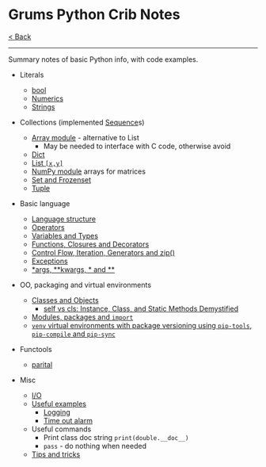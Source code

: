 # Grums Python Crib Notes <!-- omit in toc -->

[< Back](../../README.md)

---

Summary notes of basic Python info, with code examples.

- Literals
  - [bool](./Python_crib_notes-Lit_bool.md)
  - [Numerics](./Python_crib_notes-Lit_numerics.md)
  - [Strings](./Python_crib_notes-Lit_string.md)

- Collections (implemented [Sequence](./Python_crib_notes-Lit_sequence.md)s)
  - [Array module](https://www.programiz.com/python-programming/array) - alternative to List
    - May be needed to interface with C code, otherwise avoid
  - [Dict](./Python_crib_notes-Lit_dict.md)
  - [List `[x,y]`](./Python_crib_notes-Lit_list.md)
  - [NumPy module](https://www.programiz.com/python-programming/matrix) arrays for matrices
  - [Set and Frozenset](./Python_crib_notes-Lit_set.md)
  - [Tuple](./Python_crib_notes-Lit_tuple.md)

- Basic language
  - [Language structure](./Python_crib_notes-Python.org_Language_reference_v3.7.md)
  - [Operators](./Python_crib_notes-Operators.md)
  - [Variables and Types](./Python_crib_notes-Variables_and_Types.md)
  - [Functions, Closures and Decorators](./Python_crib_notes-Functions_Closures_and_Decorators.md)
  - [Control Flow, Iteration, Generators and zip()](./Python_crib_notes-Control_flow_and_Iteration.md)
  - [Exceptions](./Python_crib_notes-Exceptions.md)
  - [\*args, \*\*kwargs, \* and \*\*](./Python_crib_notes-args_and_kwargs.md)

- OO, packaging and virtual environments
  - [Classes and Objects](./Python_crib_notes-Classes_and_Objects.md)
    - [self vs cls: Instance, Class, and Static Methods Demystified](./Python_crib_notes-self_vs_cls.py)
  - [Modules, packages and `import`](./Python_crib_notes-Modules_packages_and_import.md)
  - [`venv` virtual environments with package versioning using `pip-tools`, `pip-compile` and `pip-sync`](./Python_crib_notes-Modules_packages_and_import.md#venv-package-management-using-pip-tools-package-versioning)

- Functools
  - [parital](./Python_crib_notes-functools.md)

- Misc
  - [I/O](./Python_crib_notes-I_O.md)
  - [Useful examples](./Python_crib_notes-Misc_useful_examples.md)
    - [Logging](./Python_crib_notes-Misc_useful_examples.md#logging)
    - [Time out alarm](./Python_crib_notes-Misc_useful_examples.md#time-out-alarm)
  - Useful commands
    - Print class doc string `print(double.__doc__)`
    - `pass` - do nothing when needed
  - [Tips and tricks](./Python_crib_notes-Tips_and_tricks.md)
